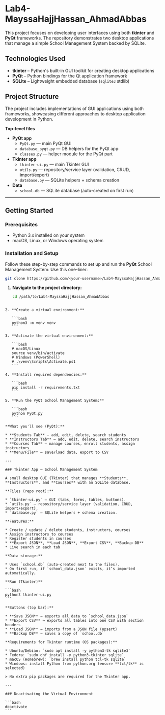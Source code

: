 # Lab4-MayssaHajjHassan_AhmadAbbas

This project focuses on developing user interfaces using both **tkinter** and **PyQt** frameworks. The repository demonstrates two desktop applications that manage a simple School Management System backed by SQLite.

## Technologies Used
- **tkinter** – Python's built-in GUI toolkit for creating desktop applications  
- **PyQt** – Python bindings for the Qt application framework  
- **SQLite** – Lightweight embedded database (`sqlite3` stdlib)

## Project Structure
The project includes implementations of GUI applications using both frameworks, showcasing different approaches to desktop application development in Python.

**Top-level files**
- **PyQt app**
  - `PyQt.py` — main PyQt GUI
  - `database_pyqt.py` — DB helpers for the PyQt app
  - `classes.py` — helper module for the PyQt part 
- **Tkinter app**
  - `tkinter-ui.py` — main Tkinter GUI
  - `utils.py` — repository/service layer (validation, CRUD, import/export)
  - `database.py` — SQLite helpers + schema creation
- **Data**
  - `school.db` — SQLite database (auto-created on first run)

---

## Getting Started

### Prerequisites
- Python 3.x installed on your system
- macOS, Linux, or Windows operating system

### Installation and Setup

Follow these step-by-step commands to set up and run the **PyQt** School Management System:
Use this one-liner:

```bash
git clone https://github.com/<your-username>/Lab4-MayssaHajjHassan_AhmadAbbas.git && cd Lab4-MayssaHajjHassan_AhmadAbbas
```

1. **Navigate to the project directory:**
   ```bash
   cd /path/to/Lab4-MayssaHajjHassan_AhmadAbbas
````

2. **Create a virtual environment:**

   ```bash
   python3 -m venv venv
   ```

3. **Activate the virtual environment:**

   ```bash
   # macOS/Linux
   source venv/bin/activate
   # Windows (PowerShell)
   # .\venv\Scripts\Activate.ps1
   ```

4. **Install required dependencies:**

   ```bash
   pip install -r requirements.txt
   ```

5. **Run the PyQt School Management System:**

   ```bash
   python PyQt.py
   ```

**What you'll see (PyQt):**

* **Students Tab** — add, edit, delete, search students
* **Instructors Tab** — add, edit, delete, search instructors
* **Courses Tab** — manage courses, enroll students, assign instructors
* **Menu/File** — save/load data, export to CSV

---

### Tkinter App — School Management System

A small desktop GUI (Tkinter) that manages **Students**, **Instructors**, and **Courses** with an SQLite database.

**Files (repo root):**

* `tkinter-ui.py` — GUI (tabs, forms, tables, buttons).
* `utils.py` — repository/service layer (validation, CRUD, import/export).
* `database.py` — SQLite helpers + schema creation.

**Features:**

* Create / update / delete students, instructors, courses
* Assign instructors to courses
* Register students in courses
* **Export JSON**, **Load JSON**, **Export CSV**, **Backup DB**
* Live search in each tab

**Data storage:**

* Uses `school.db` (auto-created next to the files).
* On first run, if `school_data.json` exists, it’s imported automatically.

**Run (Tkinter)**

```bash
python3 tkinter-ui.py
```

**Buttons (top bar):**

* **Save JSON** → exports all data to `school_data.json`
* **Export CSV** → exports all tables into one CSV with section headers
* **Load JSON** → imports from a JSON file (upsert)
* **Backup DB** → saves a copy of `school.db`

**Requirements for Tkinter runtime (OS packages):**

* Ubuntu/Debian: `sudo apt install -y python3-tk sqlite3`
* Fedora: `sudo dnf install -y python3-tkinter sqlite`
* macOS (Homebrew): `brew install python tcl-tk sqlite`
* Windows: install Python from python.org (ensure **tcl/tk** is selected)

> No extra pip packages are required for the Tkinter app.

---

### Deactivating the Virtual Environment

```bash
deactivate
```

